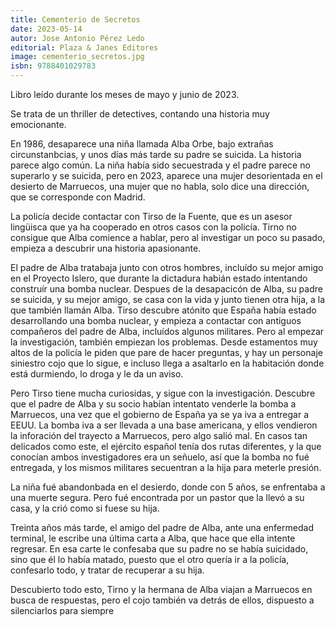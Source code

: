 ```yaml
---
title: Cementerio de Secretos
date: 2023-05-14
autor: Jose Antonio Pérez Ledo
editorial: Plaza & Janes Editores
image: cementerio_secretos.jpg
isbn: 9788401029783
---
```


Libro leído durante los meses de mayo y junio de 2023. 

Se trata de un thriller de detectives, contando una historia muy emocionante. 

En 1986, desaparece una niña llamada Alba Orbe, bajo extrañas circunstanbcias, y unos días más tarde su padre se suicida. La historia parece algo común. La niña había sido secuestrada y el padre parece no superarlo y se suicida, pero en 2023, aparece una mujer desorientada en el desierto de Marruecos, una mujer que no habla, solo dice una dirección, que se corresponde con Madrid. 

La policía decide contactar con Tirso de la Fuente, que es un asesor lingüisca que ya ha cooperado en otros casos con la policía. Tirno no consigue que Alba comience a hablar, pero al investigar un poco su pasado, empieza a descubrir una historia apasionante. 

El padre de Alba tratabaja junto con otros hombres, incluído su mejor amigo en el Proyecto Islero, que durante la dictadura habián estado intentando construír una bomba nuclear. Despues de la desapacicón de Alba, su padre se suicida, y su mejor amigo, se casa con la vida y junto tienen otra hija, a la que también llamán Alba. Tirso descubre atónito que España había estado desarrollando una bomba nuclear, y empieza a contactar con antiguos compañeros del padre de Alba, incluídos algunos militares. Pero al empezar la investigación, también empiezan los problemas. Desde estamentos muy altos de la policía le piden que pare de hacer preguntas, y hay un personaje siniestro cojo que lo sigue, e incluso llega a asaltarlo en la habitación donde está durmiendo, lo droga y le da un aviso. 

Pero Tirso tiene mucha curiosidas, y sigue con la investigación. Descubre que el padre de Alba y su socio habían intentato venderle la bomba a Marruecos, una vez que el gobierno de España ya se ya iva  a entregar a EEUU. La bomba iva a ser llevada a una base americana, y ellos vendieron la inforación del trayecto a Marruecos, pero algo salió mal. En casos tan delicados como este, el ejército español tenía dos rutas diferentes, y la que conocían ambos investigadores era un señuelo, así que la bomba no fué entregada, y los mismos militares secuentran a la hija para meterle presión. 

La niña fué abandonbada en el desierdo, donde con 5 años, se enfrentaba a una muerte segura. Pero fué encontrada por un pastor que la llevó a su casa, y la crió como si fuese su hija. 

Treinta años más tarde, el amigo del padre de Alba, ante una enfermedad terminal, le escribe una última carta a Alba, que hace que ella intente regresar. En esa carte le confesaba que su padre no se había suicidado, sino que él lo había matado, puesto que el otro quería ir a la policía, confesarlo todo, y tratar de recuperar a su hija. 

Descubierto todo esto, Tirno y la hermana de Alba viajan a Marruecos en busca de respuestas, pero el cojo también va detrás de ellos, dispuesto a silenciarlos para siempre

